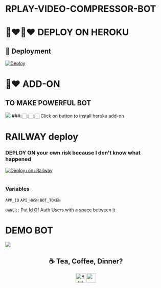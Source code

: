 # RPLAY-VIDEO-COMPRESSOR-BOT

# 💜♥️💜♥️ DEPLOY ON HEROKU
## 🚀 Deployment

[![Deploy](https://www.herokucdn.com/deploy/button.svg)](https://heroku.com/deploy)

# 💜♥️ ADD-ON
## TO MAKE POWERFUL BOT
<a href="https://dashboard.heroku.com/provision-addon?addonServiceId=6c67493d-8fc2-4cd4-9161-4f1ec11cbe69&planId=062a1cc7-f79f-404c-9f91-135f70175577"><img src="https://transfer.sh/v9OPmc/photo_2021-09-29_09-56-20.jpg"></a>
###👆🏻👆🏻👆🏻 Click on button to install heroku add-on

# RAILWAY deploy 
### DEPLOY ON your own risk because I don't know what happened
[![Deploy+on+Railway](https://railway.app/button.svg)](https://railway.app/new/template?template=https://github.com/Rplayoriginal/RPLAY-VIDEO-COMPRESSOR-BOT&envs=API_ID,API_HASH,BOT_TOKEN,OWNER)
#

### Variables
`APP_ID` `API_HASH` `BOT_TOKEN`

`OWNER` : Put Id Of Auth Users with a space between it


# DEMO BOT
<a href="https://t.me/Demo5_r0bot"><img src="https://transfer.sh/Npows7/photo_2021-09-28_18-41-34.jpg"></a>


<h2 align="center">☕️ Tea, Coffee, Dinner?</h2>
<p align="center">
    <a href="https://www.buymeacoffee.com/Rplay" target="_blank"><img src="https://cdn.buymeacoffee.com/buttons/v2/default-red.png" alt="Buy Me A Coffee" height="30px" ></a>
    <a href="https://www.paypal.me/renish12"><img src="https://img.shields.io/badge/PayPal-00457C?style=for-the-badge&logo=paypal&logoColor=white" alt="" height="30px"></a>
</p>
